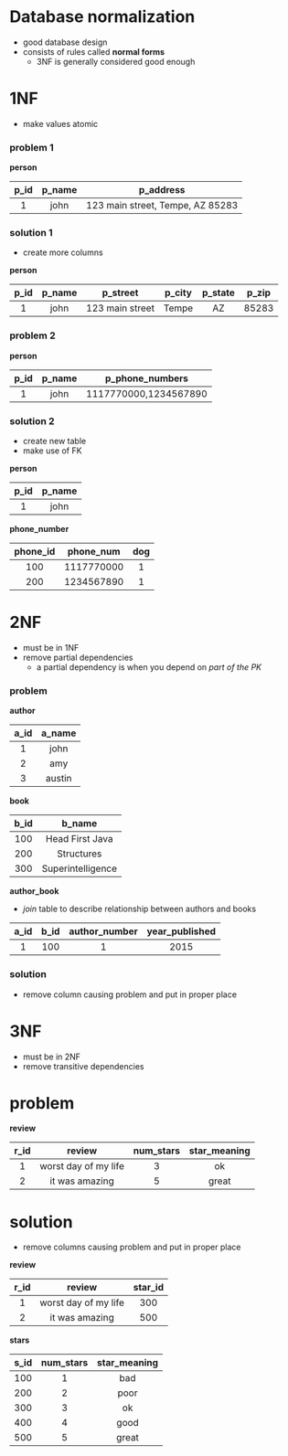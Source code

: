# Database normalization
* good database design
* consists of rules called **normal forms**
  * 3NF is generally considered good enough

# 1NF
* make values atomic

### problem 1

**person**

| p_id | p_name |             p_address            |
|:----:|:------:|:--------------------------------:|
|   1  |  john  | 123 main street, Tempe, AZ 85283 |

### solution 1
* create more columns

**person**

| p_id | p_name |     p_street    | p_city | p_state | p_zip |
|:----:|:------:|:---------------:|:------:|:-------:|:-----:|
|   1  |  john  | 123 main street |  Tempe |    AZ   | 85283 |

### problem 2

**person**

| p_id | p_name |    p_phone_numbers    |
|:----:|:------:|:---------------------:|
|   1  |  john  | 1117770000,1234567890 |

### solution 2
* create new table
* make use of FK

**person**

| p_id | p_name |
|:----:|:------:|
|   1  |  john  |

**phone_number**

| phone_id |  phone_num | dog |
|:--------:|:----------:|:---:|
|    100   | 1117770000 |  1  |
|    200   | 1234567890 |  1  |

# 2NF
* must be in 1NF
* remove partial dependencies
  * a partial dependency is when you depend on *part of the PK*

### problem

**author**

| a_id | a_name |
|:----:|:------:|
|   1  |  john  |
|   2  |   amy  |
|   3  | austin |

**book**

| b_id |       b_name      |
|:----:|:-----------------:|
|  100 |  Head First Java  |
|  200 |     Structures    |
|  300 | Superintelligence |

**author_book**
* *join* table to describe relationship between authors and books

| a_id | b_id | author_number | year_published |
|:----:|:----:|:-------------:|:--------------:|
|   1  |  100 |       1       |      2015      |

### solution
* remove column causing problem and put in proper place


# 3NF
* must be in 2NF
* remove transitive dependencies

# problem

**review**

| r_id |        review        | num_stars | star_meaning |
|:----:|:--------------------:|:---------:|:------------:|
|   1  | worst day of my life |     3     |      ok      |
|   2  |    it was amazing    |     5     |     great    |

# solution
* remove columns causing problem and put in proper place

**review**

| r_id |        review        | star_id |
|:----:|:--------------------:|:-------:|
|   1  | worst day of my life |   300   |
|   2  |    it was amazing    |   500   |

**stars**

| s_id | num_stars | star_meaning |
|:----:|:---------:|:------------:|
|  100 |     1     |      bad     |
|  200 |     2     |     poor     |
|  300 |     3     |      ok      |
|  400 |     4     |     good     |
|  500 |     5     |     great    |
